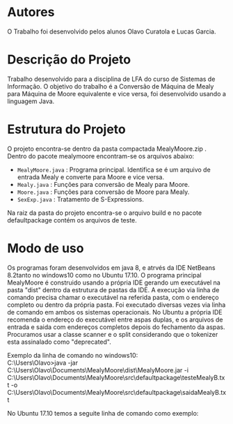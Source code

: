 #  Autores
O Trabalho foi desenvolvido pelos alunos Olavo Curatola e Lucas Garcia.
# Descrição do Projeto
Trabalho desenvolvido para a disciplina de LFA do curso de Sistemas de Informação. O objetivo do trabalho é a Conversão de Máquina de Mealy para Máquina de Moore equivalente e vice versa, foi desenvolvido usando a linguagem Java.
# Estrutura do Projeto
O projeto encontra-se dentro da pasta compactada MealyMoore.zip . Dentro do pacote mealymoore encontram-se os arquivos abaixo:
- `MealyMoore.java` : Programa principal. Identifica se é um arquivo de entrada Mealy e converte para Moore e vice versa. 
- `Mealy.java` : Funções para conversão de Mealy para Moore.
- `Moore.java` : Funções para conversão de Moore para Mealy.
- `SexExp.java` : Tratamento de S-Expressions.

Na raiz da pasta do projeto encontra-se o arquivo build e no pacote defaultpackage contém os arquivos de teste.

# Modo de uso
Os programas foram desenvolvidos em java 8, e atrvés da IDE NetBeans 8.2tanto  no windows10 como no Ubuntu 17.10.
O programa principal MealyMoore é construido usando a própria IDE gerando um executável na pasta "dist" dentro da estrutura de pastas da IDE. A execução via linha de comando precisa chamar o executável na referida pasta, com o endereço completo ou dentro da própria pasta.
Foi executado diversas vezes via linha de comando em ambos os sistemas operacionais. 
No Ubuntu a própria IDE recomenda o endereço do executável entre aspas duplas, e os arquivos de entrada e saida com endereços completos depois do fechamento da aspas.
Procuramos usar a classe scanner e o split considerando que o tokenizer esta assinalado como "deprecated".

Exemplo da linha de comando no windows10:  
C:\Users\Olavo>java -jar C:\Users\Olavo\Documents\MealyMoore\dist\MealyMoore.jar  -i C:\Users\Olavo\Documents\MealyMoore\src\defaultpackage\testeMealyB.txt -o C:\Users\Olavo\Documents\MealyMoore\src\defaultpackage\saidaMealyB.txt

No Ubuntu 17.10 temos a seguite linha de comando como exemplo:
